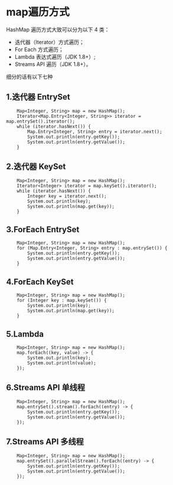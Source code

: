 # map遍历方式
HashMap 遍历方式大致可以分为以下 4 类：
- 迭代器（Iterator）方式遍历；
- For Each 方式遍历；
- Lambda 表达式遍历（JDK 1.8+）;
- Streams API 遍历（JDK 1.8+）。

细分的话有以下七种
## 1.迭代器 EntrySet
        
        Map<Integer, String> map = new HashMap();
        Iterator<Map.Entry<Integer, String>> iterator = map.entrySet().iterator();
        while (iterator.hasNext()) {
            Map.Entry<Integer, String> entry = iterator.next();
            System.out.println(entry.getKey());
            System.out.println(entry.getValue());
        }
## 2.迭代器 KeySet

        Map<Integer, String> map = new HashMap();
        Iterator<Integer> iterator = map.keySet().iterator();
        while (iterator.hasNext()) {
            Integer key = iterator.next();
            System.out.println(key);
            System.out.println(map.get(key));
        }
## 3.ForEach EntrySet

        Map<Integer, String> map = new HashMap();
        for (Map.Entry<Integer, String> entry : map.entrySet()) {
            System.out.println(entry.getKey());
            System.out.println(entry.getValue());
        }
## 4.ForEach KeySet

        Map<Integer, String> map = new HashMap();
        for (Integer key : map.keySet()) {
            System.out.println(key);
            System.out.println(map.get(key));
        }
## 5.Lambda

        Map<Integer, String> map = new HashMap();
        map.forEach((key, value) -> {
            System.out.println(key);
            System.out.println(value);
        });
## 6.Streams API 单线程
        
        Map<Integer, String> map = new HashMap();
        map.entrySet().stream().forEach((entry) -> {
            System.out.println(entry.getKey());
            System.out.println(entry.getValue());
        });

## 7.Streams API 多线程

        Map<Integer, String> map = new HashMap();
        map.entrySet().parallelStream().forEach((entry) -> {
            System.out.println(entry.getKey());
            System.out.println(entry.getValue());
        });